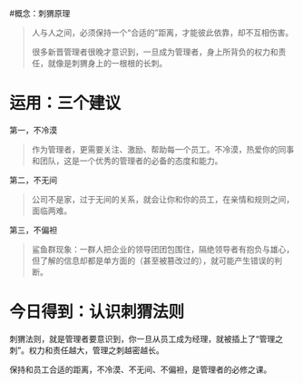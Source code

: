 #概念：刺猬原理
> 人与人之间，必须保持一个“合适的”距离，才能彼此依靠，却不互相伤害。
> 
> 很多新晋管理者很晚才意识到，一旦成为管理者，身上所背负的权力和责任，就像是刺猬身上的一根根的长刺。

# 运用：三个建议

第一，不冷漠
> 作为管理者，更需要关注、激励、帮助每一个员工。不冷漠，热爱你的同事和团队，这是一个优秀的管理者的必备的态度和能力。

第二，不无间
> 公司不是家，过于无间的关系，就会让你和你的员工，在亲情和规则之间，面临两难。

第三，不偏袒
> 鲨鱼群现象：一群人把企业的领导团团包围住，隔绝领导者有抱负与雄心，但了解的信息却都是单方面的（甚至被篡改过的），就可能产生错误的判断。

# 今日得到：认识刺猬法则
刺猬法则，就是管理者要意识到，你一旦从员工成为经理，就被插上了“管理之刺”。权力和责任越大，管理之刺越密越长。

保持和员工合适的距离，不冷漠、不无间、不偏袒，是管理者的必修之课。




